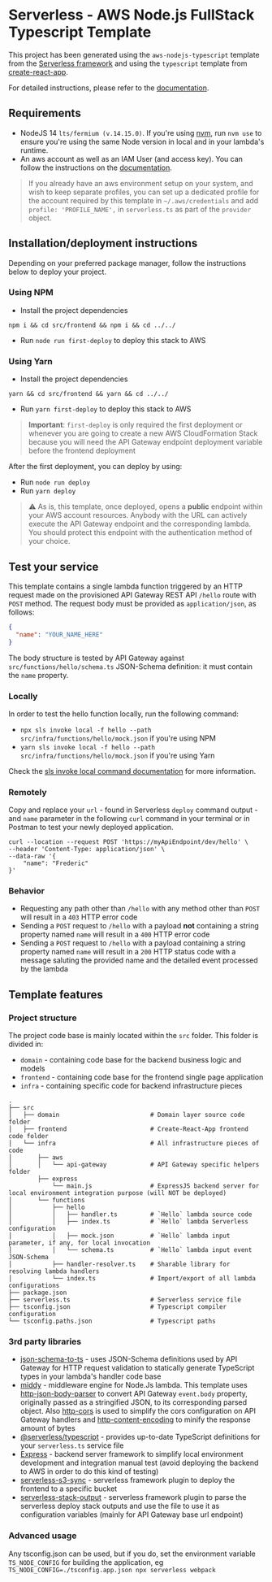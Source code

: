 # Serverless - AWS Node.js FullStack Typescript Template

This project has been generated using the `aws-nodejs-typescript` template from the [Serverless framework](https://www.serverless.com/) and using the `typescript` template from [create-react-app](https://github.com/facebook/create-react-app).

For detailed instructions, please refer to the [documentation](https://www.serverless.com/framework/docs).

## Requirements

- NodeJS 14 `lts/fermium (v.14.15.0)`. If you're using [nvm](https://github.com/nvm-sh/nvm), run `nvm use` to ensure you're using the same Node version in local and in your lambda's runtime.
- An aws account as well as an IAM User (and access key). You can follow the instructions on the [documentation](https://www.serverless.com/framework/docs/providers/aws/guide/credentials/).

> If you already have an aws environment setup on your system, and wish to keep separate profiles, you can set up a dedicated profile for the account required by this template in `~/.aws/credentials` and add `profile: 'PROFILE_NAME',` in `serverless.ts` as part of the `provider` object.

## Installation/deployment instructions

Depending on your preferred package manager, follow the instructions below to deploy your project.

### Using NPM

- Install the project dependencies
```shell
npm i && cd src/frontend && npm i && cd ../../

```
- Run `node run first-deploy` to deploy this stack to AWS

### Using Yarn

- Install the project dependencies

```shell
yarn && cd src/frontend && yarn && cd ../../
```

- Run `yarn first-deploy` to deploy this stack to AWS

> **Important**: `first-deploy` is only required the first deployment or whenever you are going to create a new AWS CloudFormation Stack because you will need the API Gateway endpoint deployment variable before the frontend deployment

After the first deployment, you can deploy by using:

- Run `node run deploy`
- Run `yarn deploy`

> :warning: As is, this template, once deployed, opens a **public** endpoint within your AWS account resources. Anybody with the URL can actively execute the API Gateway endpoint and the corresponding lambda. You should protect this endpoint with the authentication method of your choice.

## Test your service

This template contains a single lambda function triggered by an HTTP request made on the provisioned API Gateway REST API `/hello` route with `POST` method. The request body must be provided as `application/json`, as follows:

```json
{
  "name": "YOUR_NAME_HERE"
}

```
The body structure is tested by API Gateway against `src/functions/hello/schema.ts` JSON-Schema definition: it must contain the `name` property.

### Locally

In order to test the hello function locally, run the following command:

- `npx sls invoke local -f hello --path src/infra/functions/hello/mock.json` if you're using NPM
- `yarn sls invoke local -f hello --path src/infra/functions/hello/mock.json` if you're using Yarn

Check the [sls invoke local command documentation](https://www.serverless.com/framework/docs/providers/aws/cli-reference/invoke-local/) for more information.

### Remotely

Copy and replace your `url` - found in Serverless `deploy` command output - and `name` parameter in the following `curl` command in your terminal or in Postman to test your newly deployed application.

```
curl --location --request POST 'https://myApiEndpoint/dev/hello' \
--header 'Content-Type: application/json' \
--data-raw '{
    "name": "Frederic"
}'
```

### Behavior

- Requesting any path other than `/hello` with any method other than `POST` will result in a `403` HTTP error code
- Sending a `POST` request to `/hello` with a payload **not** containing a string property named `name` will result in a `400` HTTP error code
- Sending a `POST` request to `/hello` with a payload containing a string property named `name` will result in a `200` HTTP status code with a message saluting the provided name and the detailed event processed by the lambda

## Template features

### Project structure

The project code base is mainly located within the `src` folder. This folder is divided in:

- `domain` - containing code base for the backend business logic and models
- `frontend` - containing code base for the frontend single page application
- `infra` - containing specific code for backend infrastructure pieces

```
.
├── src
│   ├── domain                         # Domain layer source code folder
│   ├── frontend                       # Create-React-App frontend code folder
│   └── infra                          # All infrastructure pieces of code
│       ├── aws                        
│       │   └── api-gateway            # API Gateway specific helpers folder
        ├── express                    
            └── main.js                # ExpressJS backend server for local environment integration purpose (will NOT be deployed)    
│       └── functions
│           ├── hello
│           │   ├── handler.ts         # `Hello` lambda source code
│           │   ├── index.ts           # `Hello` lambda Serverless configuration
│           │   ├── mock.json          # `Hello` lambda input parameter, if any, for local invocation
│           │   └── schema.ts          # `Hello` lambda input event JSON-Schema
│           ├── handler-resolver.ts    # Sharable library for resolving lambda handlers
│           └── index.ts               # Import/export of all lambda configurations
├── package.json                                                          
├── serverless.ts                      # Serverless service file          
├── tsconfig.json                      # Typescript compiler configuration
└── tsconfig.paths.json                # Typescript paths                 
```

### 3rd party libraries

- [json-schema-to-ts](https://github.com/ThomasAribart/json-schema-to-ts) - uses JSON-Schema definitions used by API Gateway for HTTP request validation to statically generate TypeScript types in your lambda's handler code base
- [middy](https://github.com/middyjs/middy) - middleware engine for Node.Js lambda. This template uses [http-json-body-parser](https://github.com/middyjs/middy/tree/master/packages/http-json-body-parser) to convert API Gateway `event.body` property, originally passed as a stringified JSON, to its corresponding parsed object. Also [http-cors](https://github.com/middyjs/middy/tree/main/packages/http-cors) is used to simplify the cors configuration on API Gateway handlers and [http-content-encoding](https://github.com/middyjs/middy/tree/main/packages/http-content-encoding) to minify the response amount of bytes 
- [@serverless/typescript](https://github.com/serverless/typescript) - provides up-to-date TypeScript definitions for your `serverless.ts` service file
- [Express](https://github.com/expressjs/express) - backend server framework to simplify local environment development and integration manual test (avoid deploying the backend to AWS in order to do this kind of testing)
- [serverless-s3-sync](https://github.com/k1LoW/serverless-s3-sync) - serverless framework plugin to deploy the frontend to a specific bucket
- [serverless-stack-output](https://github.com/sbstjn/serverless-stack-output) - serverless framework plugin to parse the serverless deploy stack outputs and use the file to use it as configuration variables (mainly for API Gateway base url endpoint)

### Advanced usage

Any tsconfig.json can be used, but if you do, set the environment variable `TS_NODE_CONFIG` for building the application, eg `TS_NODE_CONFIG=./tsconfig.app.json npx serverless webpack`
